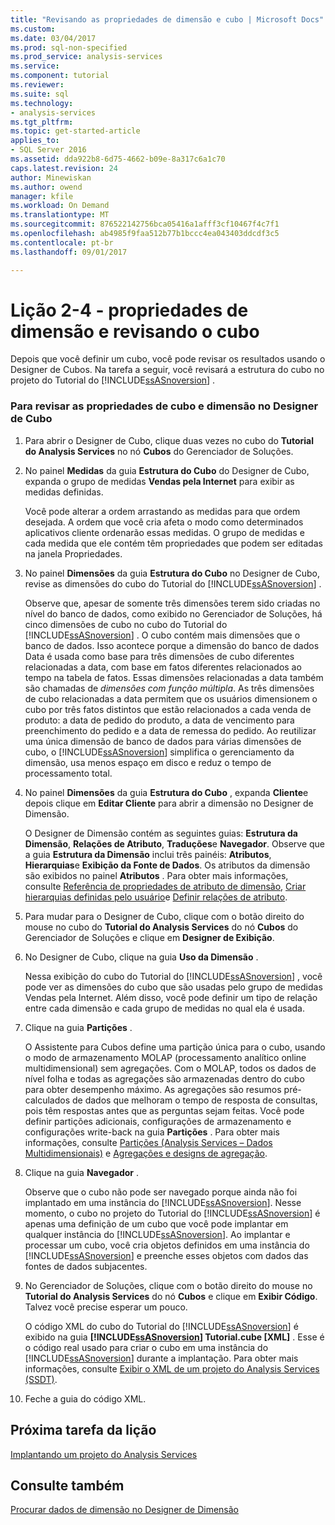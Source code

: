 ```yaml
---
title: "Revisando as propriedades de dimensão e cubo | Microsoft Docs"
ms.custom: 
ms.date: 03/04/2017
ms.prod: sql-non-specified
ms.prod_service: analysis-services
ms.service: 
ms.component: tutorial
ms.reviewer: 
ms.suite: sql
ms.technology:
- analysis-services
ms.tgt_pltfrm: 
ms.topic: get-started-article
applies_to:
- SQL Server 2016
ms.assetid: dda922b8-6d75-4662-b09e-8a317c6a1c70
caps.latest.revision: 24
author: Minewiskan
ms.author: owend
manager: kfile
ms.workload: On Demand
ms.translationtype: MT
ms.sourcegitcommit: 876522142756bca05416a1afff3cf10467f4c7f1
ms.openlocfilehash: ab4985f9faa512b77b1bccc4ea043403ddcdf3c5
ms.contentlocale: pt-br
ms.lasthandoff: 09/01/2017

---
```

# <a name="lesson-2-4---reviewing-cube-and-dimension-properties"></a>Lição 2-4 - propriedades de dimensão e revisando o cubo
Depois que você definir um cubo, você pode revisar os resultados usando o Designer de Cubos. Na tarefa a seguir, você revisará a estrutura do cubo no projeto do Tutorial do [!INCLUDE[ssASnoversion](../includes/ssasnoversion-md.md)] .  
  
### <a name="to-review-cube-and-dimension-properties-in-cube-designer"></a>Para revisar as propriedades de cubo e dimensão no Designer de Cubo  
  
1.  Para abrir o Designer de Cubo, clique duas vezes no cubo do **Tutorial do Analysis Services** no nó **Cubos** do Gerenciador de Soluções.  
  
2.  No painel **Medidas** da guia **Estrutura do Cubo** do Designer de Cubo, expanda o grupo de medidas **Vendas pela Internet** para exibir as medidas definidas.  
  
    Você pode alterar a ordem arrastando as medidas para que ordem desejada. A ordem que você cria afeta o modo como determinados aplicativos cliente ordenarão essas medidas. O grupo de medidas e cada medida que ele contém têm propriedades que podem ser editadas na janela Propriedades.  
  
3.  No painel **Dimensões** da guia **Estrutura do Cubo** no Designer de Cubo, revise as dimensões do cubo do Tutorial do [!INCLUDE[ssASnoversion](../includes/ssasnoversion-md.md)] .  
  
    Observe que, apesar de somente três dimensões terem sido criadas no nível do banco de dados, como exibido no Gerenciador de Soluções, há cinco dimensões de cubo no cubo do Tutorial do [!INCLUDE[ssASnoversion](../includes/ssasnoversion-md.md)] . O cubo contém mais dimensões que o banco de dados. Isso acontece porque a dimensão do banco de dados Data é usada como base para três dimensões de cubo diferentes relacionadas a data, com base em fatos diferentes relacionados ao tempo na tabela de fatos. Essas dimensões relacionadas a data também são chamadas de *dimensões com função múltipla*. As três dimensões de cubo relacionadas a data permitem que os usuários dimensionem o cubo por três fatos distintos que estão relacionados a cada venda de produto: a data de pedido do produto, a data de vencimento para preenchimento do pedido e a data de remessa do pedido. Ao reutilizar uma única dimensão de banco de dados para várias dimensões de cubo, o [!INCLUDE[ssASnoversion](../includes/ssasnoversion-md.md)] simplifica o gerenciamento da dimensão, usa menos espaço em disco e reduz o tempo de processamento total.  
  
4.  No painel **Dimensões** da guia **Estrutura do Cubo** , expanda **Cliente**e depois clique em **Editar Cliente** para abrir a dimensão no Designer de Dimensão.  
  
    O Designer de Dimensão contém as seguintes guias: **Estrutura da Dimensão**, **Relações de Atributo**, **Traduções**e **Navegador**. Observe que a guia **Estrutura da Dimensão** inclui três painéis: **Atributos**, **Hierarquias**e **Exibição da Fonte de Dados**. Os atributos da dimensão são exibidos no painel **Atributos** . Para obter mais informações, consulte [Referência de propriedades de atributo de dimensão](../analysis-services/multidimensional-models/dimension-attribute-properties-reference.md), [Criar hierarquias definidas pelo usuário](../analysis-services/multidimensional-models/user-defined-hierarchies-create.md)e [Definir relações de atributo](../analysis-services/multidimensional-models/attribute-relationships-define.md).  
  
5.  Para mudar para o Designer de Cubo, clique com o botão direito do mouse no cubo do **Tutorial do Analysis Services** do nó **Cubos** do Gerenciador de Soluções e clique em **Designer de Exibição**.  
  
6.  No Designer de Cubo, clique na guia **Uso da Dimensão** .  
  
    Nessa exibição do cubo do Tutorial do [!INCLUDE[ssASnoversion](../includes/ssasnoversion-md.md)] , você pode ver as dimensões do cubo que são usadas pelo grupo de medidas Vendas pela Internet. Além disso, você pode definir um tipo de relação entre cada dimensão e cada grupo de medidas no qual ela é usada.  
  
7.  Clique na guia **Partições** .  
  
    O Assistente para Cubos define uma partição única para o cubo, usando o modo de armazenamento MOLAP (processamento analítico online multidimensional) sem agregações. Com o MOLAP, todos os dados de nível folha e todas as agregações são armazenadas dentro do cubo para obter desempenho máximo. As agregações são resumos pré-calculados de dados que melhoram o tempo de resposta de consultas, pois têm respostas antes que as perguntas sejam feitas. Você pode definir partições adicionais, configurações de armazenamento e configurações write-back na guia **Partições** . Para obter mais informações, consulte [Partições &#40;Analysis Services – Dados Multidimensionais&#41;](../analysis-services/multidimensional-models-olap-logical-cube-objects/partitions-analysis-services-multidimensional-data.md) e [Agregações e designs de agregação](../analysis-services/multidimensional-models-olap-logical-cube-objects/aggregations-and-aggregation-designs.md).  
  
8.  Clique na guia **Navegador** .  
  
    Observe que o cubo não pode ser navegado porque ainda não foi implantado em uma instância do [!INCLUDE[ssASnoversion](../includes/ssasnoversion-md.md)]. Nesse momento, o cubo no projeto do Tutorial do [!INCLUDE[ssASnoversion](../includes/ssasnoversion-md.md)] é apenas uma definição de um cubo que você pode implantar em qualquer instância do [!INCLUDE[ssASnoversion](../includes/ssasnoversion-md.md)]. Ao implantar e processar um cubo, você cria objetos definidos em uma instância do [!INCLUDE[ssASnoversion](../includes/ssasnoversion-md.md)] e preenche esses objetos com dados das fontes de dados subjacentes.  
  
9. No Gerenciador de Soluções, clique com o botão direito do mouse no **Tutorial do Analysis Services** do nó **Cubos** e clique em **Exibir Código**. Talvez você precise esperar um pouco.  
  
    O código XML do cubo do Tutorial do [!INCLUDE[ssASnoversion](../includes/ssasnoversion-md.md)] é exibido na guia **[!INCLUDE[ssASnoversion](../includes/ssasnoversion-md.md)] Tutorial.cube [XML]** . Esse é o código real usado para criar o cubo em uma instância do [!INCLUDE[ssASnoversion](../includes/ssasnoversion-md.md)] durante a implantação. Para obter mais informações, consulte [Exibir o XML de um projeto do Analysis Services &#40;SSDT&#41;](../analysis-services/multidimensional-models/view-the-xml-for-an-analysis-services-project-ssdt.md).  
  
10. Feche a guia do código XML.  
  
## <a name="next-task-in-lesson"></a>Próxima tarefa da lição  
[Implantando um projeto do Analysis Services](../analysis-services/lesson-2-5-deploying-an-analysis-services-project.md)  
  
## <a name="see-also"></a>Consulte também  
[Procurar dados de dimensão no Designer de Dimensão](../analysis-services/multidimensional-models/database-dimensions-browse-dimension-data-in-dimension-designer.md)  
  
  
  

